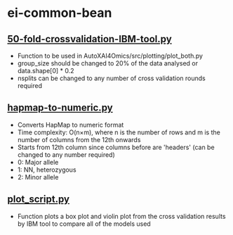 # ei-common-bean

## [50-fold-crossvalidation-IBM-tool.py](50-fold-crossvalidation-IBM-tool.py)
- Function to be used in AutoXAI4Omics/src/plotting/plot_both.py
- group_size should be changed to 20% of the data analysed or data.shape[0\] * 0.2
- nsplits can be changed to any number of cross validation rounds required

## [hapmap-to-numeric.py](hapmap-to-numeric.py)
- Converts HapMap to numeric format
- Time complexity: O(n×m), where n is the number of rows and m is the number of columns from the 12th onwards
- Starts from 12th column since columns before are 'headers' (can be changed to any number required)
- 0: Major allele
- 1: NN, heterozygous
- 2: Minor allele

## [plot_script.py](plot_script.py)
- Function plots a box plot and violin plot from the cross validation results by IBM tool to compare all of the models used
